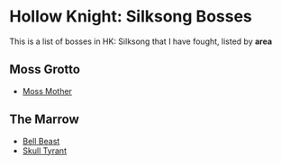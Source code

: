 # Hollow Knight: Silksong Bosses
This is a list of bosses in HK: Silksong that I have fought, listed by **area**
## Moss Grotto
- [Moss Mother](https://hollowknight.wiki/w/Moss_Mother)
## The Marrow
- [Bell Beast](https://hollowknight.wiki/w/Bell_Beast)
- [Skull Tyrant](https://hollowknight.wiki/w/Skull_Tyrant)
